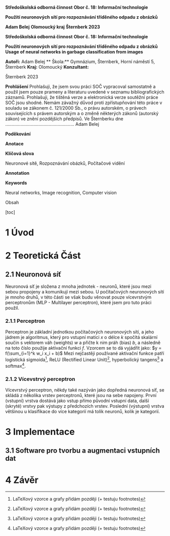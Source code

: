 **Středoškolská odborná činnost**
**Obor č. 18: Informační technologie**

**Použití neuronových sítí pro rozpoznávání tříděného odpadu z obrázků**

**Adam Belej**
**Olomoucký kraj**
**Šternberk 2023**


**Středoškolská odborná činnost**
**Obor č. 18: Informační technologie**

**Použití neuronových sítí pro rozpoznávání tříděného odpadu z obrázků**
**Usage of neural networks in garbage classification from images**

**Autoři:** Adam Belej
** Škola:** Gymnázium, Šternberk, Horní náměstí 5, Šternberk
**Kraj:** Olomoucký
**Konzultant:** 

Šternberk 2023


**Prohlášení**
Prohlašuji, že jsem svou práci SOČ vypracoval samostatně a použil jsem pouze prameny
a literaturu uvedené v seznamu bibliografických záznamů.
Prohlašuji, že tištěná verze a elektronická verze soutěžní práce SOČ jsou shodné.
Nemám závažný důvod proti zpřístupňování této práce v souladu se zákonem č. 121/2000 Sb.,
o právu autorském, o právech souvisejících s právem autorským a o změně některých zákonů
(autorský zákon) ve znění pozdějších předpisů.
Ve Šternberku dne  ………………………………………………
Adam Belej


**Poděkování**


**Anotace**

**Klíčová slova**

Neuronové sítě, Rozpoznávání obázků, Počítačové vidění

**Annotation**

**Keywords**

Neural networks, Image recognition, Computer vision


Obsah

[toc]


# 1 Úvod


# 2 Teoretická Část
## 2.1 Neuronová síť
Neuronová síť je složena z mnoha jednotek - neuronů, které jsou mezi sebou propojeny a komunikují mezi sebou. U počítačových neuronových sítí je mnoho druhů, v této části se však budu věnovat pouze vícevrstvým perceptronům (MLP - Multilayer perceptron), které jsem pro tuto práci použil.
### 2.1.1 Perceptron
Perceptron je základní jednotkou počítačových neuronových sítí, a jeho jádrem je algoritmus, který pro vstupní matici *x* o délce *k* spočítá skalární součin s vektorem váh (weights) *w* a přičte k nim práh (bias) *b*, a následně na toto číslo použije aktivační funkci *f*. Vzorcem se to dá vyjádřit jako:
$y = f(\sum_{i=1}^k w_i  x_i + b)$
Mezi nejčastěji používané aktivační funkce patří logistická sigmoida[^1], ReLU (Rectified Linear Unit)[^1], hyperbolický tangens[^1] a softmax[^1]. 

[^1]: LaTeXový vzorce a grafy přidám později (+ testuju footnotes)
### 2.1.2 Vícevstrvý perceptron
Vícevrstvý perceptron, někdy také nazýván jako dopředná neuronová síť, se skládá z několika vrstev perceptronů, které jsou na sebe napojeny. První (vstupní) vrstva dostává jako vstup přímo původní vstupní data, další (skryté) vrstvy pak výstupy z předchozích vrstev. Poslední (výstupní) vrstva většinou u klasifikace do více kategorií má tolik neuronů, kolik je kategorií.  
# 3 Implementace
## 3.1 Software pro tvorbu a augmentaci vstupních dat

# 4 Závěr